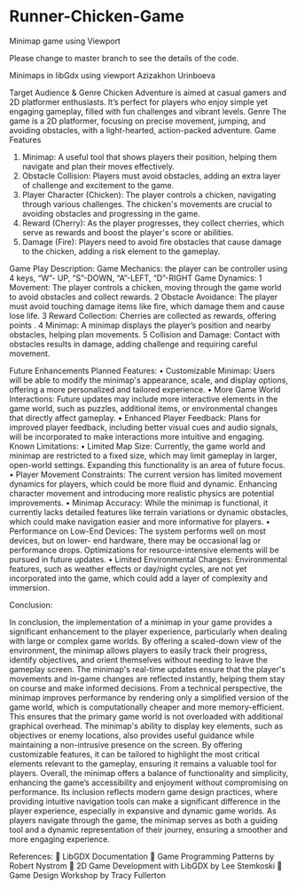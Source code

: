 # Runner-Chicken-Game
Minimap game using Viewport

Please change to master branch to see the details of the code.

Minimaps in libGdx using viewport
Azizakhon Urinboeva 

Target Audience & Genre
Chicken Adventure is aimed at casual gamers and 2D platformer enthusiasts. It’s perfect for players who enjoy simple yet engaging gameplay, filled with fun challenges and vibrant levels.
Genre
The game is a 2D platformer, focusing on precise movement, jumping, and avoiding obstacles, with a light-hearted, action-packed adventure.
Game Features
1.	Minimap: A useful tool that shows players their position, helping them navigate and plan their moves effectively.
2.	Obstacle Collision: Players must avoid obstacles, adding an extra layer of challenge and excitement to the game.
3.	Player Character (Chicken): The player controls a chicken, navigating through various
challenges. The chicken's movements are crucial to avoiding obstacles and progressing in the game.
4.	Reward (Cherry): As the player progresses, they collect cherries, which serve as rewards and boost the player's score or abilities.
5.	Damage (Fire): Players need to avoid fire obstacles that cause damage to the chicken, adding a risk element to the gameplay.



Game Play Description:
Game Mechanics: the player can be controller using 4 keys, “W”- UP, “S”-DOWN, “A”-LEFT, “D”-RIGHT
Game Dynamics:
1	Movement: The player controls a chicken, moving through the game world to avoid obstacles and collect rewards.
2	Obstacle Avoidance: The player must avoid touching damage items like fire, which damage them and cause lose life.
3	Reward Collection: Cherries are collected as rewards, offering points .
4	Minimap: A minimap displays the player’s position and nearby obstacles, helping plan movements.
5	Collision and Damage: Contact with obstacles results in damage, adding challenge and requiring careful movement.


Future Enhancements
Planned Features:
•	Customizable Minimap: Users will be able to modify the minimap's appearance, scale, and display options, offering a more personalized and tailored experience.
•	More Game World Interactions: Future updates may include more interactive elements in the game world, such as puzzles, additional items, or environmental changes that directly affect gameplay.
•	Enhanced Player Feedback: Plans for improved player feedback, including better visual cues and audio signals, will be incorporated to make interactions more intuitive and engaging.
Known Limitations:
•	Limited Map Size: Currently, the game world and minimap are restricted to a fixed size, which may limit gameplay in larger, open-world settings. Expanding this functionality is an area of future focus.
•	Player Movement Constraints: The current version has limited movement dynamics for players, which could be more fluid and dynamic. Enhancing character movement and introducing more realistic physics are potential improvements.
•	Minimap Accuracy: While the minimap is functional, it currently lacks detailed features like terrain variations or dynamic obstacles, which could make navigation easier and more informative for players.
•	Performance on Low-End Devices: The system performs well on most devices, but on lower- end hardware, there may be occasional lag or performance drops. Optimizations for resource-intensive elements will be pursued in future updates.
•	Limited Environmental Changes: Environmental features, such as weather effects or day/night cycles, are not yet incorporated into the game, which could add a layer of complexity and
immersion.


Conclusion:
 
In conclusion, the implementation of a minimap in your game provides a significant enhancement to the player experience, particularly when dealing with large or complex game worlds. By offering a
scaled-down view of the environment, the minimap allows players to easily track their progress, identify objectives, and orient themselves without needing to leave the gameplay screen. The
minimap's real-time updates ensure that the player's movements and in-game changes are reflected instantly, helping them stay on course and make informed decisions.
From a technical perspective, the minimap improves performance by rendering only a simplified version of the game world, which is computationally cheaper and more memory-efficient. This ensures that the primary game world is not overloaded with additional graphical overhead. The
minimap's ability to display key elements, such as objectives or enemy locations, also provides useful guidance while maintaining a non-intrusive presence on the screen. By offering customizable
features, it can be tailored to highlight the most critical elements relevant to the gameplay, ensuring it remains a valuable tool for players.
Overall, the minimap offers a balance of functionality and simplicity, enhancing the game’s
accessibility and enjoyment without compromising on performance. Its inclusion reflects modern
game design practices, where providing intuitive navigation tools can make a significant difference in the player experience, especially in expansive and dynamic game worlds. As players navigate through the game, the minimap serves as both a guiding tool and a dynamic representation of their journey, ensuring a smoother and more engaging experience.


References:
	LibGDX Documentation
	Game Programming Patterns by Robert Nystrom
	2D Game Development with LibGDX by Lee Stemkoski
	Game Design Workshop by Tracy Fullerton

